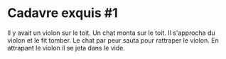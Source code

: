# Cadavre exquis #1

Il y avait un violon sur le toit.
Un chat monta sur le toit.
Il s'approcha du violon et le fit tomber.
Le chat par peur sauta pour rattraper le violon.
En attrapant le violon il se jeta dans le vide.

